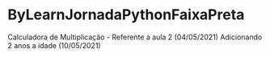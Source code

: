 # ByLearnJornadaPythonFaixaPreta
Calculadora de Multiplicação - Referente a aula 2 (04/05/2021)
Adicionando 2 anos a idade (10/05/2021)
